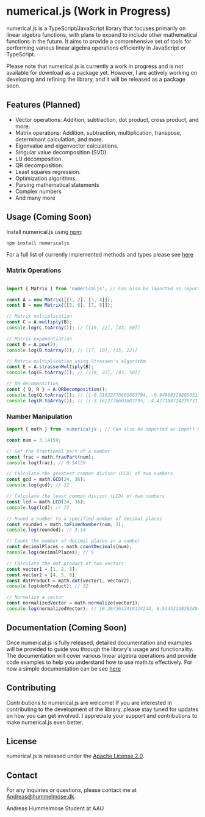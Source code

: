 # numerical.js (Work in Progress)

numerical.js is a TypeScript/JavaScript library that focuses primarily on linear algebra functions, with plans to expand to include other mathematical functions in the future. It aims to provide a comprehensive set of tools for performing various linear algebra operations efficiently in JavaScript or TypeScript.

Please note that numerical.js is currently a work in progress and is not available for download as a package yet. However, I are actively working on developing and refining the library, and it will be released as a package soon.

## Features (Planned)

- Vector operations: Addition, subtraction, dot product, cross product, and more.
- Matrix operations: Addition, subtraction, multiplication, transpose, determinant calculation, and more.
- Eigenvalue and eigenvector calculations.
- Singular value decomposition (SVD).
- LU decomposition.
- QR decomposition.
- Least squares regression.
- Optimization algorithms.
- Parsing mathematical statements
- Complex numbers
- And many more

## Usage (Coming Soon)
Install numerical.js using [npm](https://www.npmjs.com/package/numericaljs):


```bash
npm install numericaljs
```
For a full list of currently implemented methods and types please see [here](https://andreas-hum.github.io/numerical.js/)
### Matrix Operations
```js

import { Matrix } from 'numericaljs'; // Can also be imported as import Matrix  from 'numericaljs/matrix'

const A = new Matrix([[1, 2], [3, 4]]);
const B = new Matrix([[5, 6], [7, 8]]);

// Matrix multiplication
const C = A.multiply(B);
console.log(C.toArray()); // [[19, 22], [43, 50]]

// Matrix exponentiation
const D = A.pow(2);
console.log(D.toArray()); // [[7, 10], [15, 22]]

// Matrix multiplication using Strassen's algorithm
const E = A.strassenMultiply(B);
console.log(E.toArray()); // [[19, 22], [43, 50]]

// QR decomposition
const { Q, R } = A.QRDecomposition();
console.log(Q.toArray()); // [[-0.31622776601683794, -0.9486832980505138], [-0.9486832980505138, 0.31622776601683794]]
console.log(R.toArray()); // [[-3.1622776601683795, -4.427188724235731], [0, 0.6324555320336759]]
```
### Number Manipulation

```js
import { math } from 'numericaljs'; // Can also be imported as import Matrix  from 'numericaljs/matrix'

const num = 3.14159;

// Get the fractional part of a number
const frac = math.fracPart(num);
console.log(frac); // 0.14159

// Calculate the greatest common divisor (GCD) of two numbers
const gcd = math.GCD(24, 36);
console.log(gcd); // 12

// Calculate the least common divisor (LCD) of two numbers
const lcd = math.LCD(24, 36);
console.log(lcd); // 72

// Round a number to a specified number of decimal places
const rounded = math.toFixedNumber(num, 2);
console.log(rounded); // 3.14

// Count the number of decimal places in a number
const decimalPlaces = math.countDecimals(num);
console.log(decimalPlaces); // 5

// Calculate the dot product of two vectors
const vector1 = [1, 2, 3];
const vector2 = [4, 5, 6];
const dotProduct = math.dot(vector1, vector2);
console.log(dotProduct); // 32

// Normalize a vector
const normalizedVector = math.normalize(vector1);
console.log(normalizedVector); // [0.2672612419124244, 0.5345224838248488, 0.8017837257372732]
```

## Documentation (Coming Soon)

Once numerical.js is fully released, detailed documentation and examples will be provided to guide you through the library's usage and functionality. The documentation will cover various linear algebra operations and provide code examples to help you understand how to use math.ts effectively.
For now a simple documentation can be see [here](https://andreas-hum.github.io/numerical.js/)

## Contributing

Contributions to numerical.js are welcome! If you are interested in contributing to the development of the library, please stay tuned for updates on how you can get involved. I appreciate your support and contributions to make numerical.js even better.

## License

numerical.js is released under the [Apache License 2.0](https://www.apache.org/licenses/LICENSE-2.0).

## Contact

For any inquiries or questions, please contact me at [Andreas@hummelmose.dk](mailto:Andreas@hummelmose.dk).

Andreas Hummelmose Student at AAU
